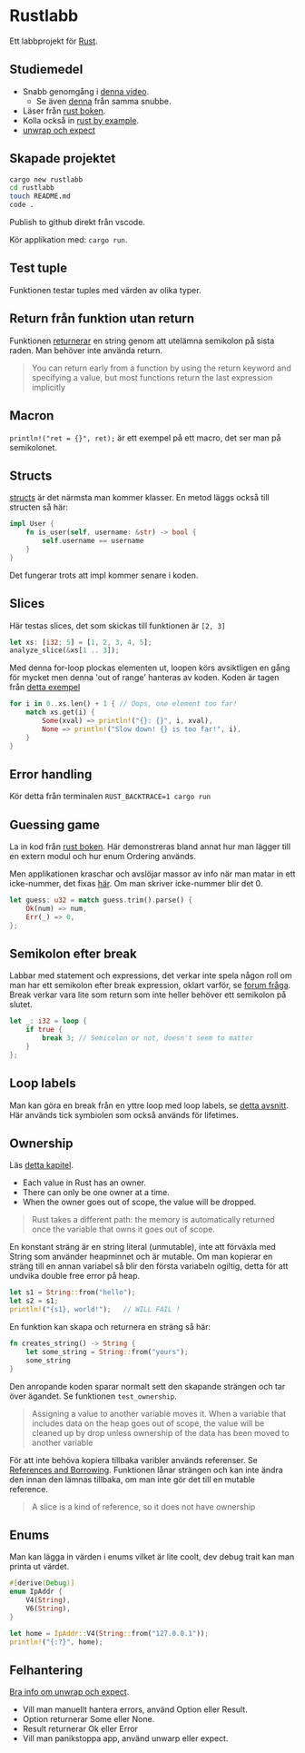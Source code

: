# Rustlabb

Ett labbprojekt för [Rust](https://www.rust-lang.org/).

## Studiemedel

- Snabb genomgång i [denna video](https://www.youtube.com/watch?v=br3GIIQeefY).
    - Se även [denna](https://www.youtube.com/watch?v=Z3xPIYHKSoI) från samma snubbe.
- Läser från [rust boken](https://doc.rust-lang.org/book/title-page.html). 
- Kolla också in [rust by example](https://doc.rust-lang.org/rust-by-example/index.html).
- [unwrap och expect](https://www.jacksondawkins.com/blog/unwrap-and-expect-in-rust)

## Skapade projektet

```bash
cargo new rustlabb
cd rustlabb
touch README.md
code .
```

Publish to github direkt från vscode.

Kör applikation med: `cargo run`.

## Test tuple

Funktionen testar tuples med värden av olika typer. 

## Return från funktion utan return

Funktionen [returnerar](https://doc.rust-lang.org/book/ch03-03-how-functions-work.html#functions-with-return-values) en string genom att utelämna semikolon på sista raden.
Man behöver inte använda return.

> You can return early from a function by using the return keyword and specifying a value, but most functions return the last expression implicitly

## Macron

`println!("ret = {}", ret);` är ett exempel på ett macro, det ser man på semikolonet.

## Structs

[structs](https://doc.rust-lang.org/book/ch05-01-defining-structs.html?highlight=struct#defining-and-instantiating-structs) är det närmsta man kommer klasser. En metod läggs också till structen så här:

```rust
impl User {
    fn is_user(self, username: &str) -> bool {
        self.username == username
    }
}
```

Det fungerar trots att impl kommer senare i koden.

## Slices

Här testas slices, det som skickas till funktionen är `[2, 3]`

```rust
let xs: [i32; 5] = [1, 2, 3, 4, 5];
analyze_slice(&xs[1 .. 3]);
```

Med denna for-loop plockas elementen ut, loopen körs avsiktligen en gång för mycket men denna 'out of range' hanteras av koden.
Koden är tagen från [detta exempel](https://doc.rust-lang.org/rust-by-example/primitives/array.html)

```rust
for i in 0..xs.len() + 1 { // Oops, one element too far!
    match xs.get(i) {
        Some(xval) => println!("{}: {}", i, xval),
        None => println!("Slow down! {} is too far!", i),
    }
}
```

## Error handling

Kör detta från terminalen
`RUST_BACKTRACE=1 cargo run`

## Guessing game

La in kod från [rust boken](https://doc.rust-lang.org/book/ch02-00-guessing-game-tutorial.html). Här demonstreras bland annat hur man lägger till en extern modul och hur enum Ordering används.

Men applikationen kraschar och avslöjar massor av info när man matar in ett icke-nummer, det fixas [här](https://doc.rust-lang.org/book/ch02-00-guessing-game-tutorial.html#handling-invalid-input). Om man skriver icke-nummer blir det 0.

```rust
let guess: u32 = match guess.trim().parse() {
    Ok(num) => num,
    Err(_) => 0,
};
```

## Semikolon efter break

Labbar med statement och expressions, det verkar inte spela någon roll om man har ett semikolon efter break expression, oklart varför, se [forum fråga](https://stackoverflow.com/questions/65024479/why-does-break-not-need-a-semicolon-when-ending-a-loop). Break verkar vara lite som return som inte heller behöver ett semikolon på slutet.

```rust
let _: i32 = loop {
    if true {
        break 3; // Semicolon or not, doesn't seem to matter
    }
};
```

## Loop labels

Man kan göra en break från en yttre loop med loop labels, se [detta avsnitt](https://doc.rust-lang.org/book/ch03-05-control-flow.html#loop-labels-to-disambiguate-between-multiple-loops). Här används tick symbiolen som också används för lifetimes.

## Ownership

Läs [detta kapitel](https://doc.rust-lang.org/book/ch04-01-what-is-ownership.html).

- Each value in Rust has an owner.
- There can only be one owner at a time.
- When the owner goes out of scope, the value will be dropped.

> Rust takes a different path: the memory is automatically returned once the variable that owns it goes out of scope.

En konstant sträng är en string literal (unmutable), inte att förväxla med String som använder heapminnet och är mutable. Om man kopierar en sträng till en annan variabel så blir den första variabeln ogiltig, detta för att undvika double free error på heap.

```rust
let s1 = String::from("hello");
let s2 = s1;
println!("{s1}, world!");   // WILL FAIL !
```

En funktion kan skapa och returnera en sträng så här:

```rust
fn creates_string() -> String {
    let some_string = String::from("yours");
    some_string
}
```

Den anropande koden sparar normalt sett den skapande strängen och tar över ägandet. Se funktionen `test_ownership`.

> Assigning a value to another variable moves it. When a variable that includes data on the heap goes out of scope, the value will be cleaned up by drop unless ownership of the data has been moved to another variable

För att inte behöva kopiera tillbaka varibler används referenser. Se [References and Borrowing](https://doc.rust-lang.org/book/ch04-02-references-and-borrowing.html). Funktionen lånar strängen och kan inte ändra den innan den lämnas tillbaka, om man inte gör det till en mutable reference.

> A slice is a kind of reference, so it does not have ownership

## Enums

Man kan lägga in värden i enums vilket är lite coolt, dev debug trait kan man printa ut värdet.

```rust
#[derive(Debug)]
enum IpAddr {
    V4(String),
    V6(String),
}

let home = IpAddr::V4(String::from("127.0.0.1"));
println!("{:?}", home);
```

## Felhantering

[Bra info om unwrap och expect](https://www.jacksondawkins.com/blog/unwrap-and-expect-in-rust). 

- Vill man manuellt hantera errors, använd Option eller Result.
- Option returnerar Some eller None.
- Result returnerar Ok eller Error
- Vill man panikstoppa app, använd unwarp eller expect.